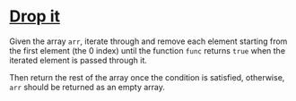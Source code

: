 # [Drop it](https://www.freecodecamp.org/learn/javascript-algorithms-and-data-structures/intermediate-algorithm-scripting/drop-it)

Given the array `arr`, iterate through and remove each element starting from the first element (the 0 index) until the function `func` returns `true` when the iterated element is passed through it.

Then return the rest of the array once the condition is satisfied, otherwise, `arr` should be returned as an empty array.